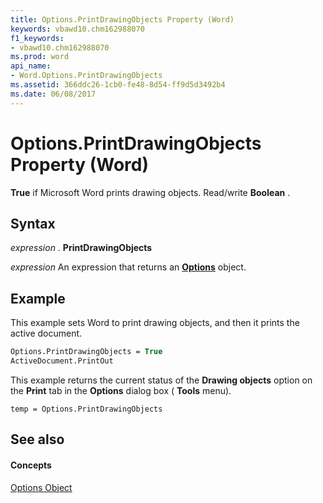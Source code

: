 ```yaml
---
title: Options.PrintDrawingObjects Property (Word)
keywords: vbawd10.chm162988070
f1_keywords:
- vbawd10.chm162988070
ms.prod: word
api_name:
- Word.Options.PrintDrawingObjects
ms.assetid: 366ddc26-1cb0-fe48-8d54-ff9d5d3492b4
ms.date: 06/08/2017
---
```



# Options.PrintDrawingObjects Property (Word)

 **True** if Microsoft Word prints drawing objects. Read/write **Boolean** .


## Syntax

 _expression_ . **PrintDrawingObjects**

 _expression_ An expression that returns an **[Options](options-object-word.md)** object.


## Example

This example sets Word to print drawing objects, and then it prints the active document.


```vb
Options.PrintDrawingObjects = True 
ActiveDocument.PrintOut
```

This example returns the current status of the **Drawing objects** option on the **Print** tab in the **Options** dialog box ( **Tools** menu).




```
temp = Options.PrintDrawingObjects
```


## See also


#### Concepts


[Options Object](options-object-word.md)

